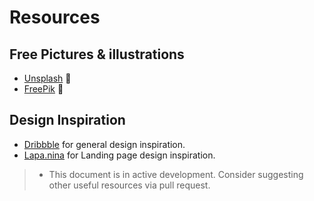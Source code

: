# Resources

## Free Pictures & illustrations
- [Unsplash](https://unsplash.com) 🌄
- [FreePik](https://www.freepik.com/) 🌄

## Design Inspiration
- [Dribbble](https://dribbble.com/) for general design inspiration.
- [Lapa.nina](https://www.lapa.ninja/) for Landing page design inspiration.

>- This document is in active development. Consider suggesting other useful resources via pull request.
